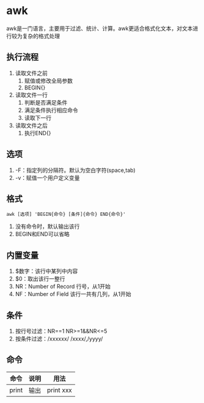 # awk
awk是一门语言，主要用于过滤、统计、计算。awk更适合格式化文本，对文本进行较为复杂的格式处理

## 执行流程
1. 读取文件之前
   1. 赋值或修改全局参数
   2. BEGIN{}
2. 读取文件一行
   1. 判断是否满足条件
   2. 满足条件执行相应命令
   3. 读取下一行
3. 读取文件之后
   1. 执行END{}

## 选项
1. -F：指定列的分隔符。默认为空白字符(space,tab)
2. -v：赋值一个用户定义变量


## 格式
`awk [选项] 'BEGIN{命令} [条件]{命令} END{命令}'`
1. 没有命令时，默认输出该行
2. BEGIN和END可以省略

## 内置变量
1. $数字：该行中某列中内容
2. $0：取出该行一整行
3. NR：Number of Record  行号，从1开始
4. NF：Number of Field   该行一共有几列，从1开始

## 条件
1. 按行号过滤：NR==1  NR>=1&&NR<=5
2. 按条件过滤：/xxxxxx/  /xxxx/,/yyyy/

## 命令
| 命令        | 说明 | 用法                    |
| ----------- | ---- | ----------------------- |
| print       | 输出 | print xxx               |